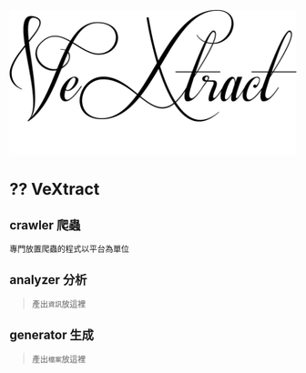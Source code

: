 [![VeXtract](rectangle_logo.png)](https://gitlab.com/T-tour/VeXtract)
# ?? VeXtract

## crawler 爬蟲
> 
 專門放置爬蟲的程式以平台為單位

## analyzer 分析
> 產出`資訊`放這裡

## generator 生成
> 產出`檔案`放這裡